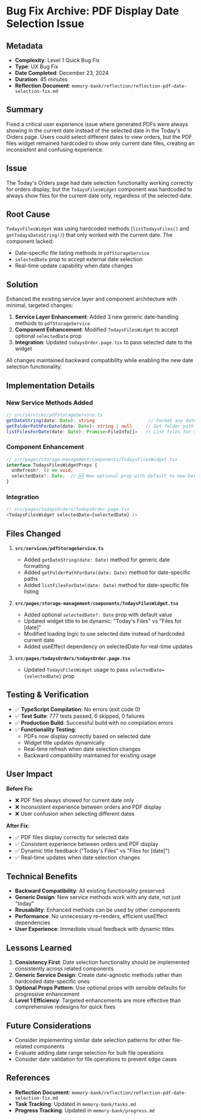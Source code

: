 # Bug Fix Archive: PDF Display Date Selection Issue

## Metadata
- **Complexity**: Level 1 Quick Bug Fix  
- **Type**: UX Bug Fix  
- **Date Completed**: December 23, 2024  
- **Duration**: 45 minutes  
- **Reflection Document**: `memory-bank/reflection/reflection-pdf-date-selection-fix.md`

## Summary

Fixed a critical user experience issue where generated PDFs were always showing in the current date instead of the selected date in the Today's Orders page. Users could select different dates to view orders, but the PDF files widget remained hardcoded to show only current date files, creating an inconsistent and confusing experience.

## Issue

The Today's Orders page had date selection functionality working correctly for orders display, but the `TodaysFilesWidget` component was hardcoded to always show files for the current date only, regardless of the selected date.

## Root Cause

`TodaysFilesWidget` was using hardcoded methods (`listTodaysFiles()` and `getTodaysDateString()`) that only worked with the current date. The component lacked:
- Date-specific file listing methods in `pdfStorageService` 
- `selectedDate` prop to accept external date selection
- Real-time update capability when date changes

## Solution

Enhanced the existing service layer and component architecture with minimal, targeted changes:

1. **Service Layer Enhancement**: Added 3 new generic date-handling methods to `pdfStorageService`
2. **Component Enhancement**: Modified `TodaysFilesWidget` to accept optional `selectedDate` prop
3. **Integration**: Updated `todaysOrder.page.tsx` to pass selected date to the widget

All changes maintained backward compatibility while enabling the new date selection functionality.

## Implementation Details

### New Service Methods Added
```typescript
// src/services/pdfStorageService.ts
getDateString(date: Date): string                    // Format any date as dd-mm-yyyy
getFolderPathForDate(date: Date): string | null     // Get folder path for specific date  
listFilesForDate(date: Date): Promise<FileInfo[]>   // List files for specific date
```

### Component Enhancement  
```typescript
// src/pages/storage-management/components/TodaysFilesWidget.tsx
interface TodaysFilesWidgetProps {
  onRefresh?: () => void;
  selectedDate?: Date;  // 🆕 New optional prop with default to new Date()
}
```

### Integration
```typescript
// src/pages/todaysOrders/todaysOrder.page.tsx  
<TodaysFilesWidget selectedDate={selectedDate} />
```

## Files Changed

1. **`src/services/pdfStorageService.ts`**
   - Added `getDateString(date: Date)` method for generic date formatting
   - Added `getFolderPathForDate(date: Date)` method for date-specific paths
   - Added `listFilesForDate(date: Date)` method for date-specific file listing

2. **`src/pages/storage-management/components/TodaysFilesWidget.tsx`**  
   - Added optional `selectedDate?: Date` prop with default value
   - Updated widget title to be dynamic: "Today's Files" vs "Files for [date]"
   - Modified loading logic to use selected date instead of hardcoded current date
   - Added useEffect dependency on selectedDate for real-time updates

3. **`src/pages/todaysOrders/todaysOrder.page.tsx`**
   - Updated `TodaysFilesWidget` usage to pass `selectedDate={selectedDate}` prop

## Testing & Verification

- ✅ **TypeScript Compilation**: No errors (exit code 0)
- ✅ **Test Suite**: 777 tests passed, 6 skipped, 0 failures  
- ✅ **Production Build**: Successful build with no compilation errors
- ✅ **Functionality Testing**: 
  - PDFs now display correctly based on selected date
  - Widget title updates dynamically
  - Real-time refresh when date selection changes
  - Backward compatibility maintained for existing usage

## User Impact

**Before Fix**:
- ❌ PDF files always showed for current date only
- ❌ Inconsistent experience between orders and PDF display  
- ❌ User confusion when selecting different dates

**After Fix**:
- ✅ PDF files display correctly for selected date
- ✅ Consistent experience between orders and PDF display
- ✅ Dynamic title feedback ("Today's Files" vs "Files for [date]")
- ✅ Real-time updates when date selection changes

## Technical Benefits

- **Backward Compatibility**: All existing functionality preserved
- **Generic Design**: New service methods work with any date, not just "today"
- **Reusability**: Enhanced methods can be used by other components
- **Performance**: No unnecessary re-renders, efficient useEffect dependencies
- **User Experience**: Immediate visual feedback with dynamic titles

## Lessons Learned

1. **Consistency First**: Date selection functionality should be implemented consistently across related components
2. **Generic Service Design**: Create date-agnostic methods rather than hardcoded date-specific ones
3. **Optional Props Pattern**: Use optional props with sensible defaults for progressive enhancement
4. **Level 1 Efficiency**: Targeted enhancements are more effective than comprehensive redesigns for quick fixes

## Future Considerations

- Consider implementing similar date selection patterns for other file-related components
- Evaluate adding date range selection for bulk file operations  
- Consider date validation for file operations to prevent edge cases

## References

- **Reflection Document**: `memory-bank/reflection/reflection-pdf-date-selection-fix.md`
- **Task Tracking**: Updated in `memory-bank/tasks.md`
- **Progress Tracking**: Updated in `memory-bank/progress.md` 